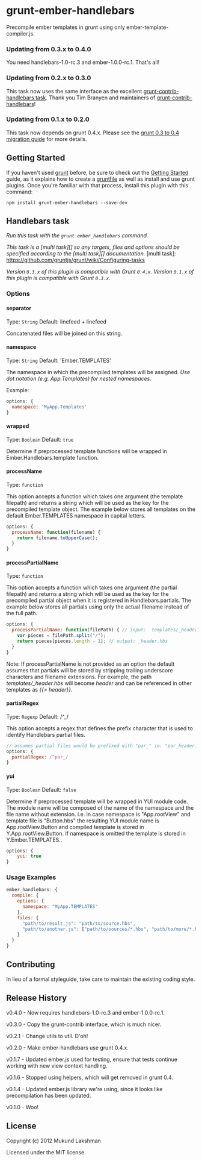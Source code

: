 # grunt-ember-handlebars 

Precompile ember templates in grunt using only ember-template-compiler.js.

### Updating from 0.3.x to 0.4.0

You need handlebars-1.0-rc.3 and ember-1.0.0-rc.1. That's all!

### Updating from 0.2.x to 0.3.0

This task now uses the same interface as the excellent [grunt-contrib-handlebars task][grunt_contrib_handlebars]. Thank you Tim Branyen and maintainers of [grunt-contrib-handlebars][grunt_contrib_handlebars]!

[grunt_contrib_handlebars]: https://github.com/gruntjs/grunt-contrib-handlebars

### Updating from 0.1.x to 0.2.0

This task now depends on grunt 0.4.x. Please see the
[grunt 0.3 to 0.4 migration guide][migration_guide] for more details.

[migration_guide]: https://github.com/gruntjs/grunt/wiki/Upgrading-from-0.3-to-0.4

## Getting Started
If you haven't used [grunt][] before, be sure to check out the [Getting Started][] guide, as it explains how to create a [gruntfile][Getting Started] as well as install and use grunt plugins. Once you're familiar with that process, install this plugin with this command:

```shell
npm install grunt-ember-handlebars --save-dev
```

[grunt]: http://gruntjs.com/
[Getting Started]: https://github.com/gruntjs/grunt/wiki/Getting-started


## Handlebars task
_Run this task with the `grunt ember_handlebars` command._

_This task is a [multi task][] so any targets, files and options should be specified according to the [multi task][] documentation._
[multi task]: https://github.com/gruntjs/grunt/wiki/Configuring-tasks


_Version `0.3.x` of this plugin is compatible with Grunt `0.4.x`. Version `0.1.x` of this plugin is compatible with Grunt `0.3.x`._

### Options

#### separator
Type: `String`
Default: linefeed + linefeed

Concatenated files will be joined on this string.

#### namespace
Type: `String`
Default: 'Ember.TEMPLATES'

The namespace in which the precompiled templates will be assigned.  *Use dot notation (e.g. App.Templates) for nested namespaces.*

Example:
```js
options: {
  namespace: 'MyApp.Templates'
}
```

#### wrapped
Type: `Boolean`
Default: `true`

Determine if preprocessed template functions will be wrapped in Ember.Handlebars.template function.

#### processName
Type: `function`

This option accepts a function which takes one argument (the template filepath) and returns a string which will be used as the key for the precompiled template object.  The example below stores all templates on the default Ember.TEMPLATES namespace in capital letters.

```js
options: {
  processName: function(filename) {
    return filename.toUpperCase();
  }
}
```

#### processPartialName
Type: ```function```

This option accepts a function which takes one argument (the partial filepath) and returns a string which will be used as the key for the precompiled partial object when it is registered in Handlebars.partials. The example below stores all partials using only the actual filename instead of the full path.

```js
options: {
  processPartialName: function(filePath) { // input:  templates/_header.hbs
    var pieces = filePath.split("/");
    return pieces[pieces.length - 1]; // output: _header.hbs
  }
}
````

Note: If processPartialName is not provided as an option the default assumes that partials will be stored by stripping trailing underscore characters and filename extensions. For example, the path *templates/_header.hbs* will become *header* and can be referenced in other templates as *{{> header}}*.

#### partialRegex
Type: `Regexp`
Default: /^_/

This option accepts a regex that defines the prefix character that is used to identify Handlebars partial files.

``` javascript
// assumes partial files would be prefixed with "par_" ie: "par_header.hbs"
options: {
  partialRegex: /^par_/
}
```

#### yui
Type: `Boolean`
Default: `false`

Determine if preprocessed template will be wrapped in YUI module code. The module name will be composed of the name
of the namespace and the file name without extension. i.e. in case namespace is "App.rootView" and template file is
"Button.hbs" the resulting YUI module name is App.rootView.Button and compiled template is stored in Y.App.rootView.Button.
If namespace is omitted the template is stored in Y.Ember.TEMPLATES.<filename without extension>.

```js
options: {
    yui: true
}
```

### Usage Examples

```js
ember_handlebars: {
  compile: {
    options: {
      namespace: "MyApp.TEMPLATES"
    },
    files: {
      "path/to/result.js": "path/to/source.hbs",
      "path/to/another.js": ["path/to/sources/*.hbs", "path/to/more/*.hbs"]
    }
  }
}
```

## Contributing
In lieu of a formal styleguide, take care to maintain the existing coding
style.
## Release History
v0.4.0 - Now requires handlebars-1.0-rc.3 and ember-1.0.0-rc.1.

v0.3.0 - Copy the grunt-contrib interface, which is much nicer.

v0.2.1 - Change utils to util. D'oh!

v0.2.0 - Make ember-handlebars use grunt 0.4.x.

v0.1.7 - Updated ember.js used for testing, ensure that tests continue
         working with new view context handling.

v0.1.6 - Stopped using helpers, which will get removed in grunt 0.4.

v0.1.4 - Updated ember.js library we're using, since it looks like
         precompilation has been updated.

v0.1.0 - Woo!

## License
Copyright (c) 2012 Mukund Lakshman

Licensed under the MIT license.
